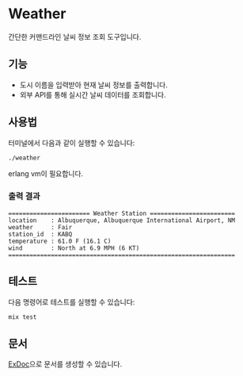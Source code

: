 # Weather

간단한 커맨드라인 날씨 정보 조회 도구입니다.

## 기능

- 도시 이름을 입력받아 현재 날씨 정보를 출력합니다.
- 외부 API를 통해 실시간 날씨 데이터를 조회합니다.

## 사용법

터미널에서 다음과 같이 실행할 수 있습니다:

```sh
./weather
```

erlang vm이 필요합니다.

### 출력 결과

```
======================= Weather Station ========================
location    : Albuquerque, Albuquerque International Airport, NM
weather     : Fair
station_id  : KABQ
temperature : 61.0 F (16.1 C)
wind        : North at 6.9 MPH (6 KT)
================================================================
```

## 테스트

다음 명령어로 테스트를 실행할 수 있습니다:

```sh
mix test
```

## 문서

[ExDoc](https://github.com/elixir-lang/ex_doc)으로 문서를 생성할 수 있습니다.
